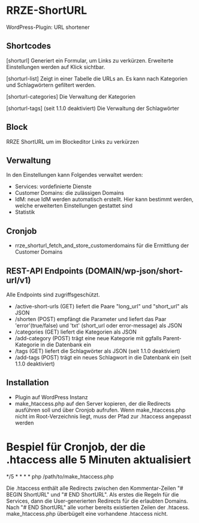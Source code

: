 # RRZE-ShortURL
WordPress-Plugin: URL shortener

## Shortcodes
[shorturl] 
Generiert ein Formular, um Links zu verkürzen.
Erweiterte Einstellungen werden auf Klick sichtbar. 

[shorturl-list]
Zeigt in einer Tabelle die URLs an. Es kann nach Kategorien und Schlagwörtern gefiltert werden. 

[shorturl-categories]
Die Verwaltung der Kategorien

[shorturl-tags] (seit 1.1.0 deaktiviert)
Die Verwaltung der Schlagwörter

## Block
RRZE ShortURL um im Blockeditor Links zu verkürzen

## Verwaltung
In den Einstellungen kann Folgendes verwaltet werden:
- Services: vordefinierte Dienste 
- Customer Domains: die zulässigen Domains
- IdM: neue IdM werden automatisch erstellt. Hier kann bestimmt werden, welche erweiterten Einstellungen gestattet sind
- Statistik

## Cronjob
- rrze_shorturl_fetch_and_store_customerdomains für die Ermittlung der Customer Domains

## REST-API Endpoints (DOMAIN/wp-json/short-url/v1)
Alle Endpoints sind zugriffsgeschützt.
- /active-short-urls (GET) liefert die Paare "long_url" und "short_url" als JSON
- /shorten (POST) empfängt die Parameter und liefert das Paar 'error'(true/false) und 'txt' (short_url oder error-message) als JSON
- /categories (GET) liefert die Kategorien als JSON
- /add-category (POST) trägt eine neue Kategorie mit ggfalls Parent-Kategorie in die Datenbank ein
- /tags (GET) liefert die Schlagwörter als JSON (seit 1.1.0 deaktiviert)
- /add-tags (POST) trägt ein neues Schlagwort in die Datenbank ein (seit 1.1.0 deaktiviert)

## Installation
- Plugin auf WordPress Instanz 
- make_htaccess.php auf den Server kopieren, der die Redirects ausführen soll und über Cronjob aufrufen. Wenn make_htaccess.php nicht im Root-Verzeichnis liegt, muss der Pfad zur .htaccess angepasst werden

# Bespiel für Cronjob, der die .htaccess alle 5 Minuten aktualisiert
*/5 * * * * php /path/to/make_htaccess.php

Die .htaccess enthält alle Redirects zwischen den Kommentar-Zeilen "# BEGIN ShortURL" und "# END ShortURL".
Als erstes die Regeln für die Services, dann die User-generierten Redirects für die erlaubten Domains.
Nach "# END ShortURL" alle vorher bereits existierten Zeilen der .htacess. 
make_htaccess.php überbügelt eine vorhandene .htaccess nicht.



